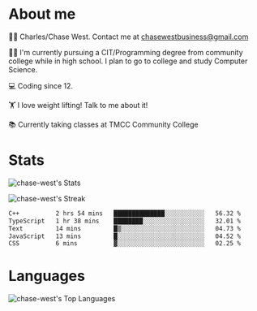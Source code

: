 # About me
🙋‍♂️ Charles/Chase West. Contact me at chasewestbusiness@gmail.com

👨‍🎓 I'm currently pursuing a CIT/Programming degree from community college
while in high school. I plan to go to college and study Computer Science. 

💻 Coding since 12.

🏋️ I love weight lifting! Talk to me about it! 

📚 Currently taking classes at TMCC Community College 

# Stats 

![chase-west's Stats](https://github-readme-stats.vercel.app/api?username=chase-west&theme=prussian&show_icons=true&hide_border=false&count_private=true)


![chase-west's Streak](https://github-readme-streak-stats.herokuapp.com/?user=chase-west&theme=prussian&hide_border=false)

<!--START_SECTION:waka-->

```txt
C++          2 hrs 54 mins   ██████████████░░░░░░░░░░░   56.32 %
TypeScript   1 hr 38 mins    ████████░░░░░░░░░░░░░░░░░   32.01 %
Text         14 mins         █▒░░░░░░░░░░░░░░░░░░░░░░░   04.73 %
JavaScript   13 mins         █░░░░░░░░░░░░░░░░░░░░░░░░   04.52 %
CSS          6 mins          ▓░░░░░░░░░░░░░░░░░░░░░░░░   02.25 %
```

<!--END_SECTION:waka-->


# Languages 
![chase-west's Top Languages](https://github-readme-stats.vercel.app/api/top-langs/?username=chase-west&theme=prussian&show_icons=true&hide_border=false&layout=compact)


